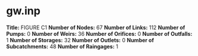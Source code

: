 # gw.inp
**Title:**  FIGURE C1
**Number of Nodes:** 67
**Number of Links:** 112
**Number of Pumps:** 0
**Number of Weirs:** 36
**Number of Orifices:** 0
**Number of Outfalls:** 1
**Number of Storages:** 32
**Number of Outlets:** 0
**Number of Subcatchments:** 48
**Number of Raingages:** 1
